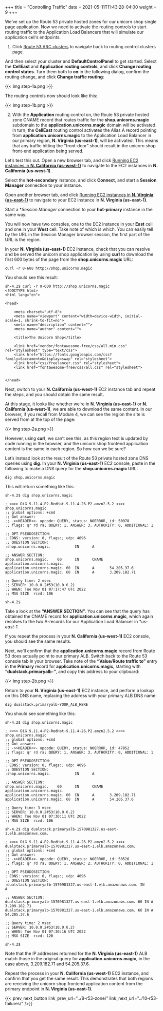 +++
title = "Controlling Traffic"
date =  2021-05-11T11:43:28-04:00
weight = 9
+++

We’ve set up the Route 53 private hosted zones for our unicorn shop single page application. Now we need to activate the routing controls to start routing traffic to the Application Load Balancers that will simulate our application cell’s endpoints.

1. Click [Route 53 ARC clusters](https://us-west-2.console.aws.amazon.com/route53recovery/home#/recovery-control/clusters) to navigate back to routing control clusters page.

And then select your cluster and **DefaultControlPanel** to get started. Select the **CellEast** and **Application routing controls**, and click **Change routing control states**. Turn them both to **on** in the following dialog, confirm the routing change, and click **Change traffic routing**:

{{< img step-1a.png >}}

The routing controls now should look like this:

{{< img step-1b.png >}}

2. With the **Application** routing control on, the Route 53 private hosted zone CNAME record that routes traffic for the **shop.unicorns.magic** subdomain to the **application.unicorns.magic** domain will be activated. In turn, the **CellEast** routing control activates the Alias A record pointing from **application.unicorns.magic** to the Application Load Balancer in our primary region, **N. Virginia (us-east-1)**, will be activated. This means that any traffic hitting the “front-door” should result in the unicorn shop front-end application being served.

Let’s test this out. Open a new browser tab, and click [Running EC2 instances in **N. California (us-west-1)**](https://us-west-1.console.aws.amazon.com/ec2/home?region=us-west-1#Instances:instanceState=running) to navigate to the EC2 instances in **N. California (us-west-1)**.  

Select the **hot-secondary** instance, and click **Connect**, and start a **Session Manager** connection to your instance.

Open another browser tab, and click [Running EC2 instances in **N. Virginia (us-east-1)**](https://us-east-1.console.aws.amazon.com/ec2/home?region=us-east-1#Instances:instanceState=running) to navigate to your EC2 instance in **N. Virginia (us-east-1)**. 

Start a **Session Manager* connection to your **hot-primary** instance in the same way.

You will now have two consoles, one to the EC2 instance in your **East** cell and one in your **West** cell. Take note of which is which. You can easily tell by the URL in the Session Manager browser session, the first part of the URL is the region.

In your **N. Virginia (us-east-1)** EC2 instance, check that you can resolve and be served the unicorn shop application by using **curl** to download the first 600 bytes of the page from the **shop.unicorns.magic** URL:

```
curl -r 0-600 http://shop.unicorns.magic
```

You should see this result:

```
sh-4.2$ curl -r 0-600 http://shop.unicorns.magic
<!DOCTYPE html>
<html lang="en">

<head>

    <meta charset="utf-8">
    <meta name="viewport" content="width=device-width, initial-scale=1, shrink-to-fit=no">
    <meta name="description" content="">
    <meta name="author" content="">

    <title>The Unicorn Shop</title>

    <link href="vendor/fontawesome-free/css/all.min.css" rel="stylesheet" type="text/css">
    <link href="https://fonts.googleapis.com/css?family=Sacramento&display=swap" rel="stylesheet">
    <link href="css/freelancer.css" rel="stylesheet">
    <link href="fontawesome-free/css/all.css" rel="stylesheet">


</head>
```

Next, switch to your **N. California (us-west-1)** EC2 instance tab and repeat the steps, and you should obtain the same result. 

At this stage, it looks like whether we’re in **N. Virginia (us-east-1)** or **N. California (us-west-1)**, we are able to download the same content. In our browser, if you recall from Module 4, we can see the region the site is served from at the top of the page:

{{< img step-2a.png >}}

However, using **curl**, we can’t see this, as this region text is updated by code running in the browser, and the unicorn shop frontend application content is the same in each region. So how can we be sure?

Let’s instead look at the result of the Route 53 private hosted zone DNS queries using **dig**. In your **N. Virginia (us-east-1)** EC2 console, paste in the following to make a DNS query for the **shop.unicorns.magic** URL:

```
dig shop.unicorns.magic
```

This will return something like this:

```
sh-4.2$ dig shop.unicorns.magic

; <<>> DiG 9.11.4-P2-RedHat-9.11.4-26.P2.amzn2.5.2 <<>> shop.unicorns.magic
;; global options: +cmd
;; Got answer:
;; ->>HEADER<<- opcode: QUERY, status: NOERROR, id: 50978
;; flags: qr rd ra; QUERY: 1, ANSWER: 3, AUTHORITY: 0, ADDITIONAL: 1

;; OPT PSEUDOSECTION:
; EDNS: version: 0, flags:; udp: 4096
;; QUESTION SECTION:
;shop.unicorns.magic.           IN      A

;; ANSWER SECTION:
shop.unicorns.magic.    60      IN      CNAME   application.unicorns.magic.
application.unicorns.magic. 60  IN      A       54.205.37.6
application.unicorns.magic. 60  IN      A       3.209.182.71

;; Query time: 2 msec
;; SERVER: 10.0.0.2#53(10.0.0.2)
;; WHEN: Tue Nov 01 07:17:47 UTC 2022
;; MSG SIZE  rcvd: 106

sh-4.2$
```

Take a look at the **“ANSWER SECTION”**. You can see that the query has obtained the CNAME record for **application.unicorns.magic**, which again resolves to the two A-records for our Application Load Balancer in **us-east-1*.

If you repeat the process in your **N. California (us-west-1)** EC2 console, you should see the same results. 

Next, we’ll confirm that the **application.unicorns.magic** record from Route 53 does actually point to our primary ALB. Switch back to the Route 53 console tab in your browser. Take note of the **“Value/Route traffic to”** entry in the **Primary** record for **application.unicorns.magic**, starting with **“dualstack.primaryalb-”**, and copy this address to your clipboard:

{{< img step-2b.png >}}

Return to your **N. Virginia (us-east-1)** EC2 instance, and perform a lookup on this DNS name, replacing the address with your primary ALB DNS name:

```
dig dualstack.primaryalb-YOUR_ALB_HERE
```

You should see something like this:

```
sh-4.2$ dig shop.unicorns.magic

; <<>> DiG 9.11.4-P2-RedHat-9.11.4-26.P2.amzn2.5.2 <<>> shop.unicorns.magic
;; global options: +cmd
;; Got answer:
;; ->>HEADER<<- opcode: QUERY, status: NOERROR, id: 47852
;; flags: qr rd ra; QUERY: 1, ANSWER: 3, AUTHORITY: 0, ADDITIONAL: 1

;; OPT PSEUDOSECTION:
; EDNS: version: 0, flags:; udp: 4096
;; QUESTION SECTION:
;shop.unicorns.magic.           IN      A

;; ANSWER SECTION:
shop.unicorns.magic.    60      IN      CNAME   application.unicorns.magic.
application.unicorns.magic. 60  IN      A       3.209.182.71
application.unicorns.magic. 60  IN      A       54.205.37.6

;; Query time: 3 msec
;; SERVER: 10.0.0.2#53(10.0.0.2)
;; WHEN: Tue Nov 01 07:30:11 UTC 2022
;; MSG SIZE  rcvd: 106

sh-4.2$ dig dualstack.primaryalb-1570981327.us-east-1.elb.amazonaws.com.

; <<>> DiG 9.11.4-P2-RedHat-9.11.4-26.P2.amzn2.5.2 <<>> dualstack.primaryalb-1570981327.us-east-1.elb.amazonaws.com.
;; global options: +cmd
;; Got answer:
;; ->>HEADER<<- opcode: QUERY, status: NOERROR, id: 58526
;; flags: qr rd ra; QUERY: 1, ANSWER: 2, AUTHORITY: 0, ADDITIONAL: 1

;; OPT PSEUDOSECTION:
; EDNS: version: 0, flags:; udp: 4096
;; QUESTION SECTION:
;dualstack.primaryalb-1570981327.us-east-1.elb.amazonaws.com. IN        A

;; ANSWER SECTION:
dualstack.primaryalb-1570981327.us-east-1.elb.amazonaws.com. 60 IN A 3.209.182.71
dualstack.primaryalb-1570981327.us-east-1.elb.amazonaws.com. 60 IN A 54.205.37.6

;; Query time: 2 msec
;; SERVER: 10.0.0.2#53(10.0.0.2)
;; WHEN: Tue Nov 01 07:30:16 UTC 2022
;; MSG SIZE  rcvd: 120

sh-4.2$ 
```

Note that the IP addresses returned for the **N. Virginia (us-east-1)** ALB match those in the original query for **application.unicorns.magic**, in the case above, 3.209.182.71 and 54.205.37.6.

Repeat the process in your **N. California (us-west-1)** EC2 instance, and confirm that you get the same result. This demonstrates that both regions are receiving the unicorn shop frontend application content from the primary endpoint in **N. Virginia (us-east-1)**.

{{< prev_next_button link_prev_url="../8-r53-zone/" link_next_url="../10-r53-failures/" />}}

